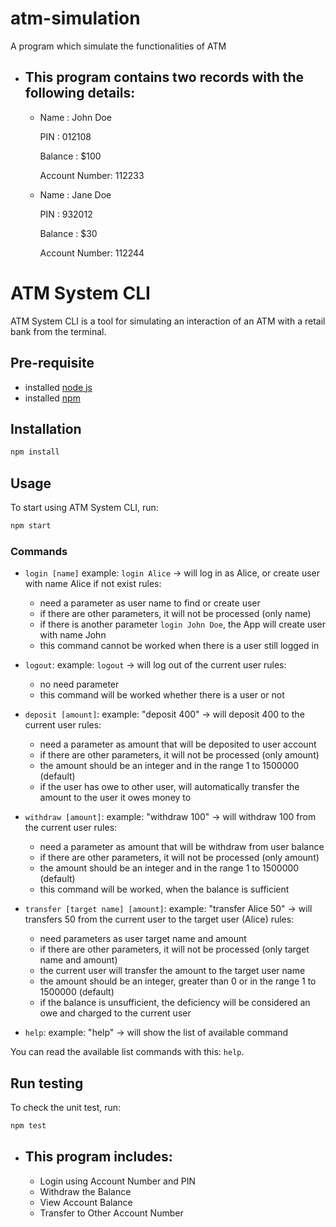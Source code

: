 # atm-simulation
A program which simulate the functionalities of ATM
- This program contains two records with the following details:
  --
   - Name          : John Doe
     
     PIN           : 012108

     Balance       : $100

     Account Number: 112233

   - Name          : Jane Doe

     PIN           : 932012

     Balance       : $30

     Account Number: 112244

# ATM System CLI
ATM System CLI is a tool for simulating an interaction of an ATM with a retail bank from the terminal.

## Pre-requisite
- installed <a href="https://nodejs.org/en/download/package-manager">node js</a>
- installed <a href="https://docs.npmjs.com/downloading-and-installing-node-js-and-npm">npm</a>

## Installation

```bash
npm install
```

## Usage
To start using ATM System CLI, run:

```bash
npm start
```

### Commands
- `login [name]`
example: `login Alice` -> will log in as Alice, or create user with name Alice if not exist
rules: 
    - need a parameter as user name to find or create user
    - if there are other parameters, it will not be processed (only name)
    - if there is another parameter `login John Doe`, the App will create user with name John
    - this command cannot be worked when there is a user still logged in
    
- `logout`: 
example: `logout` -> will log out of the current user
rules:
    - no need parameter
    - this command will be worked whether there is a user or not

- `deposit [amount]`: 
example: "deposit 400" -> will deposit 400 to the current user
rules:
    - need a parameter as amount that will be deposited to user account
    - if there are other parameters, it will not be processed (only amount)
    - the amount should be an integer and in the range 1 to 1500000 (default)
    - if the user has owe to other user, will automatically transfer the amount to the user it owes money to

- `withdraw [amount]`: 
example: "withdraw 100" -> will withdraw 100 from the current user
rules:
    - need a parameter as amount that will be withdraw from user balance
    - if there are other parameters, it will not be processed (only amount)
    - the amount should be an integer and in the range 1 to 1500000 (default)
    - this command will be worked, when the balance is sufficient

- `transfer [target name] [amount]`: 
example: "transfer Alice 50" -> will transfers 50 from the current user to the target user (Alice)
rules:
    - need parameters as user target name and amount
    - if there are other parameters, it will not be processed (only target name and amount)
    - the current user will transfer the amount to the target user name
    - the amount should be an integer, greater than 0 or in the range 1 to 1500000 (default)
    - if the balance is unsufficient, the deficiency will be considered an owe and charged to the current user

- `help`: 
example: "help" -> will show the list of available command

You can read the available list commands with this: `help`.

## Run testing
To check the unit test, run:

```bash
npm test
```

- This program includes:
  --
   - Login using Account Number and PIN
   - Withdraw the Balance
   - View Account Balance
   - Transfer to Other Account Number
